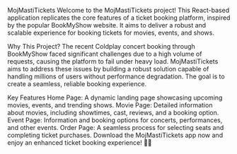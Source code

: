 MojMastiTickets
Welcome to the MojMastiTickets project! This React-based application replicates the core features of a ticket booking platform, inspired by the popular BookMyShow website. It aims to deliver a robust and scalable experience for booking tickets for movies, events, and shows.

Why This Project?
The recent Coldplay concert booking through BookMyShow faced significant challenges due to a high volume of requests, causing the platform to fail under heavy load. MojMastiTickets aims to address these issues by building a robust solution capable of handling millions of users without performance degradation. The goal is to create a seamless, reliable booking experience.

Key Features
Home Page: A dynamic landing page showcasing upcoming movies, events, and trending shows.
Movie Page: Detailed information about movies, including showtimes, cast, reviews, and a booking option.
Event Page: Information and booking options for concerts, performances, and other events.
Order Page: A seamless process for selecting seats and completing ticket purchases.
Download the MojMastiTickets app now and enjoy an enhanced ticket booking experience! 🎫🍿